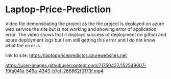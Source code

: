 # Laptop-Price-Prediction

Video file demonstrating the project as the the project is deployed on azure web service the site but is not working and showing error of application error.
The video shows that it displays success of deployment on github and azure deployment logs but I am still getting this error and I do not know what the error is.

link to site: https://laptoppricepredictor.azurewebsites.net


 


https://user-images.githubusercontent.com/71750427/152549007-19fa041a-549a-4343-b7cf-266862f0173f.mp4

